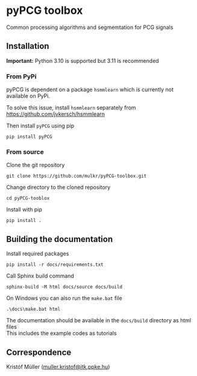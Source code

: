 # pyPCG toolbox
Common processing algorithms and segmemtation for PCG signals

## Installation
**Important:** Python 3.10 is supported but 3.11 is recommended

### From PyPi
pyPCG is dependent on a package `hsmmlearn` which is currently not available on PyPi.

To solve this issue, install `hsmmlearn` separately from https://github.com/jvkersch/hsmmlearn

Then install `pyPCG` using pip

```
pip install pyPCG
```


### From source
Clone the git repository
```
git clone https://github.com/mulkr/pyPCG-toolbox.git
```
Change directory to the cloned repository
```
cd pyPCG-tooblox
```
Install with pip
```
pip install .
```

## Building the documentation
Install required packages
```
pip install -r docs/requirements.txt
```
Call Sphinx build command
```
sphinx-build -M html docs/source docs/build
```
On Windows you can also run the `make.bat` file
```
.\docs\make.bat html
```

The documentation should be available in the `docs/build` directory as html files<br>
This includes the example codes as tutorials

## Correspondence
Kristóf Müller (muller.kristof@itk.ppke.hu)